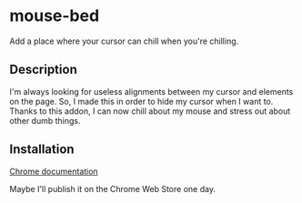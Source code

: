 # mouse-bed

Add a place where your cursor can chill when you're chilling.

## Description

I'm always looking for useless alignments between my cursor and elements on the page. So, I made this in order to hide
my cursor when I want to. Thanks to this addon, I can now chill about my mouse and stress out about other dumb things.

## Installation

[Chrome documentation](https://developer.chrome.com/docs/extensions/get-started/tutorial/hello-world?hl=en#load-unpacked)

Maybe I'll publish it on the Chrome Web Store one day.
